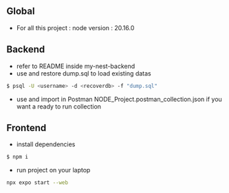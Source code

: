 ## Global
- For all this project : node version : 20.16.0

## Backend
- refer to README inside my-nest-backend
- use and restore dump.sql to load existing datas
```bash
$ psql -U <username> -d <recoverdb> -f "dump.sql"
```
- use and import in Postman NODE_Project.postman_collection.json if you want a ready to run collection

## Frontend
- install dependencies 
```bash 
$ npm i 
```
- run project on your laptop
```bash
npx expo start --web
```